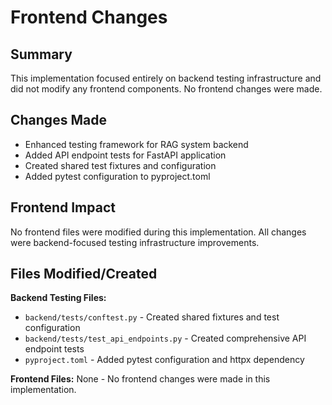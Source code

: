 # Frontend Changes

## Summary
This implementation focused entirely on backend testing infrastructure and did not modify any frontend components. No frontend changes were made.

## Changes Made
- Enhanced testing framework for RAG system backend
- Added API endpoint tests for FastAPI application
- Created shared test fixtures and configuration
- Added pytest configuration to pyproject.toml

## Frontend Impact
No frontend files were modified during this implementation. All changes were backend-focused testing infrastructure improvements.

## Files Modified/Created
**Backend Testing Files:**
- `backend/tests/conftest.py` - Created shared fixtures and test configuration
- `backend/tests/test_api_endpoints.py` - Created comprehensive API endpoint tests
- `pyproject.toml` - Added pytest configuration and httpx dependency

**Frontend Files:**
None - No frontend changes were made in this implementation.